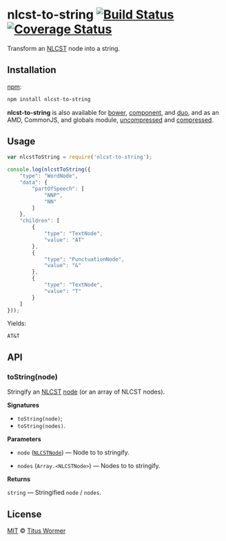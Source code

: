# nlcst-to-string [![Build Status](https://img.shields.io/travis/wooorm/nlcst-to-string.svg)](https://travis-ci.org/wooorm/nlcst-to-string) [![Coverage Status](https://img.shields.io/codecov/c/github/wooorm/nlcst-to-string.svg)](https://codecov.io/github/wooorm/nlcst-to-string)

Transform an [NLCST](https://github.com/wooorm/nlcst) node into a string.

## Installation

[npm](https://docs.npmjs.com/cli/install):

```bash
npm install nlcst-to-string
```

**nlcst-to-string** is also available for [bower](http://bower.io/#install-packages),
[component](https://github.com/componentjs/component), and
[duo](http://duojs.org/#getting-started), and as an AMD, CommonJS, and globals
module, [uncompressed](nlcst-to-string.js) and [compressed](nlcst-to-string.min.js).

## Usage

```javascript
var nlcstToString = require('nlcst-to-string');

console.log(nlcstToString({
    "type": "WordNode",
    "data": {
        "partOfSpeech": [
            "NNP",
            "NN"
        ]
    },
    "children": [
        {
            "type": "TextNode",
            "value": "AT"
        },
        {
            "type": "PunctuationNode",
            "value": "&"
        },
        {
            "type": "TextNode",
            "value": "T"
        }
    ]
}));
```

Yields:

```text
AT&T
```

## API

### toString(node)

Stringify an [NLCST](https://github.com/wooorm/nlcst) [node](https://github.com/wooorm/nlcst#node)
(or an array of NLCST nodes).

**Signatures**

*   `toString(node)`;
*   `toString(nodes)`.

**Parameters**

*   `node` ([`NLCSTNode`](https://github.com/wooorm/nlcst#node))
    — Node to to stringify.

*   `nodes` (`Array.<NLCSTNode>`) — Nodes to to stringify.

**Returns**

`string` — Stringified `node` / `nodes`.

## License

[MIT](LICENSE) © [Titus Wormer](http://wooorm.com)
